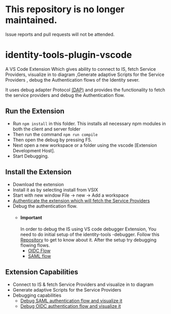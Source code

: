 # This repository is no longer maintained.
Issue reports and pull requests will not be attended.

# identity-tools-plugin-vscode
A VS Code Extension Which gives ability to connect to IS, fetch Service Providers, visualize in to diagram
,Generate adaptive Scripts for the Service Providers , debug the Authentication flows of the Identity sever. 

It uses debug adapter Protocol [(DAP)](https://microsoft.github.io/debug-adapter-protocol/) and provides the functionality to fetch the service providers and debug the Authentication
 flow.  
 
## Run the Extension

- Run `npm install` in this folder. This installs all necessary npm modules in both the client and server folder
- Then run the command `npm run compile`
- Then open the debug by pressing F5.
- Next open a new workspace or a folder  using the vscode [Extension Development Host].
- Start Debugging.

## Install the Extension

- Download the extension
- Install it  as by selecting install from VSIX
- Start with new window File -> new -> Add a workspace 
- [Authenticate the extension which will fetch the Service Providers](/docs/Authentication.md)
- Debug the authentication flow.
    - #### Important
        In order to debug the IS using VS code debugger Extension, You need to do initial setup of the identity-tools
        -debugger. Follow this
   [Repository](https://github.com/wso2-extensions/identity-tools-debugger) to get to know about it. After the setup
    try debugging flowing flows.
        - [OIDC Flow](/docs/OIDCFlow.md)
        - [SAML flow](/docs/SAMLFlow.md)

## Extension Capabilities

- Connect to IS & fetch Service Providers and visualize in to diagram
- Generate adaptive Scripts for the Service Providers
- Debugging capabilities
    - [Debug SAML authentication flow and visualize it](/docs/SAMLFlow.md)
    - [Debug OIDC authentication flow and visualize it](/docs/OIDCFlow.md)

